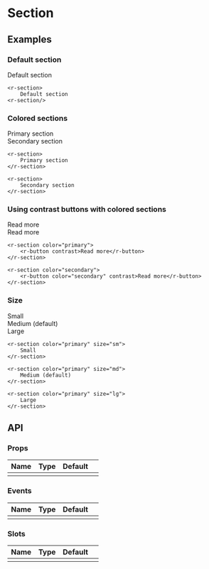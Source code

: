 # Section

## Examples

### Default section

<r-app>
<r-section>Default section</r-section>
</r-app>

```vue
<r-section>
    Default section
<r-section/>
```

### Colored sections

<r-app>
<r-section color="primary">Primary section</r-section>
<br/>
<r-section color="secondary">Secondary section</r-section>
</r-app>

```vue
<r-section>
    Primary section
</r-section>
```

```vue
<r-section>
    Secondary section
</r-section>
```

### Using contrast buttons with colored sections

<r-app>
<r-section color="primary">
<r-button contrast>Read more</r-button>
</r-section>
<br/>
<r-section color="secondary">
<r-button color="secondary" contrast>Read more</r-button>
</r-section>
</r-app>

```vue
<r-section color="primary">
    <r-button contrast>Read more</r-button>
</r-section>
```

```vue
<r-section color="secondary">
    <r-button color="secondary" contrast>Read more</r-button>
</r-section>
```

### Size

<r-app>
<r-section color="primary" size="sm">Small</r-section>
<br/>
<r-section color="primary" size="md">Medium (default)</r-section>
<br/>
<r-section color="primary" size="lg">Large</r-section>
</r-app>

```vue
<r-section color="primary" size="sm">
    Small
</r-section>
```

```vue
<r-section color="primary" size="md">
    Medium (default)
</r-section>
```

```vue
<r-section color="primary" size="lg">
    Large
</r-section>
```

<div class="api">

## API

### Props

| Name | Type | Default |     |
| ---- | ---- | ------- | --- |
|      |      |         |     |

### Events

| Name | Type | Default |     |
| ---- | ---- | ------- | --- |
|      |      |         |     |

### Slots

| Name | Type | Default |     |
| ---- | ---- | ------- | --- |
|      |      |         |     |

</div>
